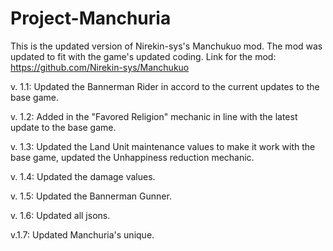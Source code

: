 # Project-Manchuria
This is the updated version of Nirekin-sys's Manchukuo mod. The mod was updated to fit with the game's updated coding. 
Link for the mod: https://github.com/Nirekin-sys/Manchukuo

v. 1.1: Updated the Bannerman Rider in accord to the current updates to the base game.

v. 1.2: Added in the "Favored Religion" mechanic in line with the latest update to the base game.

v. 1.3: Updated the Land Unit maintenance values to make it work with the base game, updated the Unhappiness reduction mechanic.

v. 1.4: Updated the damage values.

v. 1.5: Updated the Bannerman Gunner.

v. 1.6: Updated all jsons.

v.1.7: Updated Manchuria's unique.
